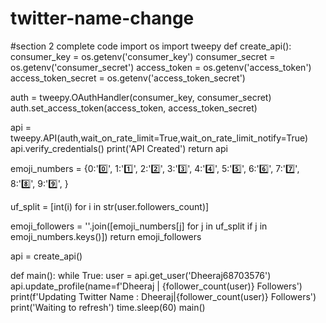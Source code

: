 # twitter-name-change
#section 2 complete code
import os
import tweepy
def create_api():
 consumer_key = os.getenv('consumer_key')
 consumer_secret = os.getenv('consumer_secret')
 access_token = os.getenv('access_token')
 access_token_secret = os.getenv('access_token_secret')


 auth = tweepy.OAuthHandler(consumer_key, consumer_secret)
 auth.set_access_token(access_token, access_token_secret)

 api = tweepy.API(auth,wait_on_rate_limit=True,wait_on_rate_limit_notify=True)
 api.verify_credentials()
 print('API Created')
 return api

 emoji_numbers = {0:'0️⃣',
                 1:'1️⃣',
                 2:'2️⃣',
                 3:'3️⃣',
                 4:'4️⃣',
                 5:'5️⃣',
                 6:'6️⃣',
                 7:'7️⃣',
                 8:'8️⃣',
                 9:'9️⃣',
                 }


 uf_split = [int(i) for i in str(user.followers_count)]

 emoji_followers = ''.join([emoji_numbers[j] for j in uf_split if j in emoji_numbers.keys()]) 
 return emoji_followers

api = create_api()

def main():
  while True:
    user = api.get_user('Dheeraj68703576')
    api.update_profile(name=f'Dheeraj | {follower_count(user)} Followers')
    print(f'Updating Twitter Name : Dheeraj|{follower_count(user)} Followers')
    print('Waiting to refresh')
  time.sleep(60)
main()
